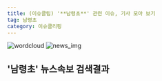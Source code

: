 ```yaml
---
title: (이슈클립) '**남령초**' 관련 이슈, 기사 모아 보기
tag: 남령초
category: 이슈클리핑
---
```

![wordcloud](https://s3.ap-northeast-2.amazonaws.com/lyrics101-wordcloud/2018-09-02-1535866386.png)
![news_img](https://user-images.githubusercontent.com/42597476/44507050-1206f400-a6e4-11e8-8d98-7ffbfebb353f.png)
## **'**남령초**'** 뉴스속보 검색결과

